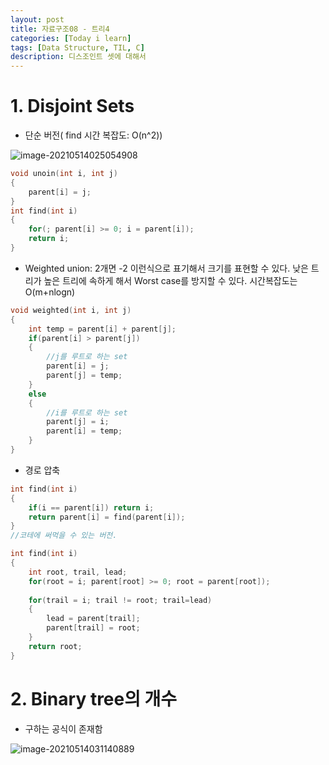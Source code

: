 ```yaml
---
layout: post
title: 자료구조08 - 트리4
categories: [Today i learn]
tags: [Data Structure, TIL, C]
description: 디스조인트 셋에 대해서
---
```




# 1. Disjoint Sets

- 단순 버전( find 시간 복잡도: O(n^2))

![image-20210514025054908](https://raw.githubusercontent.com/chunyunseo/ImageRepo/image/img/image-20210514025054908.png)

```c
void unoin(int i, int j)
{
	parent[i] = j;
}
int find(int i)
{
    for(; parent[i] >= 0; i = parent[i]);
    return i;
}
```



- Weighted union: 2개면 -2 이런식으로 표기해서 크기를 표현할 수 있다. 낮은 트리가 높은 트리에 속하게 해서 Worst case를 방지할 수 있다. 시간복잡도는 O(m+nlogn)

```c
void weighted(int i, int j)
{
	int temp = parent[i] + parent[j];
    if(parent[i] > parent[j])
    {
        //j를 루트로 하는 set
        parent[i] = j;
        parent[j] = temp;
    }
    else
    {
        //i를 루트로 하는 set
        parent[j] = i;
        parent[i] = temp;
    }
}
```



- 경로 압축

```c
int find(int i)
{
    if(i == parent[i]) return i;
    return parent[i] = find(parent[i]);
}
//코테에 써먹을 수 있는 버전.
```

```c
int find(int i)
{
	int root, trail, lead;
    for(root = i; parent[root] >= 0; root = parent[root]);
    
    for(trail = i; trail != root; trail=lead)
    {
        lead = parent[trail];
        parent[trail] = root;
    }
    return root;
}
```



# 2. Binary tree의 개수

- 구하는 공식이 존재함

![image-20210514031140889](https://raw.githubusercontent.com/chunyunseo/ImageRepo/image/img/image-20210514031140889.png)